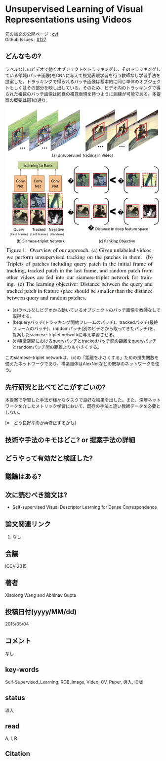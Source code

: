 # Unsupervised Learning of Visual Representations using Videos

元の論文の公開ページ : [cvf](https://www.cv-foundation.org/openaccess/content_iccv_2015/papers/Wang_Unsupervised_Learning_of_ICCV_2015_paper.pdf)  
Github Issues : [#127](https://github.com/Obarads/obarads.github.io/issues/127)

## どんなもの?
ラベルなしのビデオで動くオブジェクトをトラッキングし、そのトラッキングしている領域(パッチ画像)をCNNに与えて視覚表現学習を行う教師なし学習手法を提案した。トラッキングで得られるパッチ画像は基本的に同じ単体のオブジェクトもしくはその部分を映し出している。そのため、ビデオ内のトラッキングで得られた複数のパッチ画像は同様の視覚表現を持つように訓練が可能である。本提案の概要は図1の通り。

![fig1](img/ULoVRuV/fig1.png)

- (a)ラベルなしビデオから動いているオブジェクトのパッチ画像を教師なしで取得する。
- (b)queryパッチ(トラッキング開始フレームのパッチ)、trackedパッチ(最終フレームのパッチ)、randomパッチ(別のビデオから取ってきたパッチ)を、提案したsiamese-triplet networkに与え学習させる。
- (c)特徴空間におけるqueryパッチとtrackedパッチ間の距離をqueryパッチとrandomパッチ間の距離よりも小さくする。

このsiamese-triplet networkは、(c)の「距離を小さくする」ための損失関数を備えたネットワークであり、構造自体はAlexNetなどの既存のネットワークを使う。

## 先行研究と比べてどこがすごいの?
本提案で学習した手法が様々なタスクで良好な結果を出した。また、深層ネットワークを介したメトリック学習において、既存の手法と違い教師データを必要としない。

[※　どう良好なのか再修正するかも]

## 技術や手法のキモはどこ? or 提案手法の詳細

## どうやって有効だと検証した?

## 議論はある?

## 次に読むべき論文は?
- Self-supervised Visual Descriptor Learning for Dense Correspondence

## 論文関連リンク
1. なし

## 会議
ICCV 2015

## 著者
Xiaolong Wang and Abhinav Gupta

## 投稿日付(yyyy/MM/dd)
2015/05/04

## コメント
なし

## key-words
Self-Supervised_Learning, RGB_Image, Video, CV, Paper, 導入, 旧版

## status
導入

## read
A, I, R

## Citation

